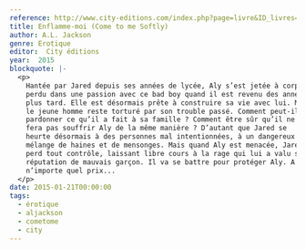 ```yaml
---
reference: http://www.city-editions.com/index.php?page=livre&ID_livres=360&ID_auteurs=203
title: Enflamme-moi (Come to me Softly)
author: A.L. Jackson
genre: Erotique
editor:  City éditions
year:  2015
blockquote: |-
  <p>
    Hantée par Jared depuis ses années de lycée, Aly s’est jetée à corps
    perdu dans une passion avec ce bad boy quand il est revenu des années
    plus tard. Elle est désormais prête à construire sa vie avec lui. Mais
    le jeune homme reste torturé par son trouble passé. Comment peut-il se
    pardonner ce qu’il a fait à sa famille ? Comment être sûr qu’il ne
    fera pas souffrir Aly de la même manière ? D’autant que Jared se
    heurte désormais à des personnes mal intentionnées, à un dangereux
    mélange de haines et de mensonges. Mais quand Aly est menacée, Jared
    perd tout contrôle, laissant libre cours à la rage qui lui a valu sa
    réputation de mauvais garçon. Il va se battre pour protéger Aly. A
    n’importe quel prix...
  </p>
date: 2015-01-21T00:00:00
tags:
  - érotique
  - aljackson
  - cometome
  - city
---
```

